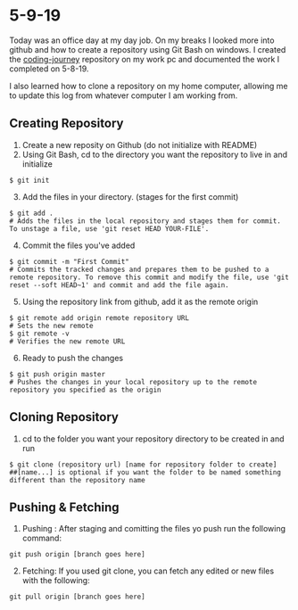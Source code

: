 # 5-9-19
Today was an office day at my day job. On my breaks I looked more into github and how to create a repository using Git Bash on windows. I created the [coding-journey](https://github.com/jordanvidrine/coding-journey) repository on my work pc and documented the work I completed on 5-8-19.

I also learned how to clone a repository on my home computer, allowing me to update this log from whatever computer I am working from.

## Creating Repository
1. Create a new reposity on Github (do not initialize with README)
2. Using Git Bash, cd to the directory you want the repository to live in and initialize
```
$ git init
```
3. Add the files in your directory. (stages for the first commit)
```
$ git add .
# Adds the files in the local repository and stages them for commit. To unstage a file, use 'git reset HEAD YOUR-FILE'.
```
4. Commit the files you've added
```
$ git commit -m "First Commit"
# Commits the tracked changes and prepares them to be pushed to a remote repository. To remove this commit and modify the file, use 'git reset --soft HEAD~1' and commit and add the file again.
```
5. Using the repository link from github, add it as the remote origin
```
$ git remote add origin remote repository URL
# Sets the new remote
$ git remote -v
# Verifies the new remote URL
```
6. Ready to push the changes
```
$ git push origin master
# Pushes the changes in your local repository up to the remote repository you specified as the origin
```

## Cloning Repository
1. cd to the folder you want your repository directory to be created in and run
```
$ git clone (repository url) [name for repository folder to create]
##[name...] is optional if you want the folder to be named something different than the repository name
```

## Pushing & Fetching
1. Pushing : After staging and comitting the files yo push run the following command:
```
git push origin [branch goes here]
```
2. Fetching: If you used git clone, you can fetch any edited or new files with the following:
```
git pull origin [branch goes here]
```
